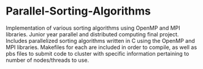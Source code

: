 # Parallel-Sorting-Algorithms
Implementation of various sorting algorithms using OpenMP and MPI libraries.
Junior year parallel and distributed computing final project. Includes parallelized sorting algorithms written in C using the OpenMP and MPI libraries.
Makefiles for each are included in order to compile, as well as pbs files to submit code to cluster with specific information pertaining to number of nodes/threads to use.

